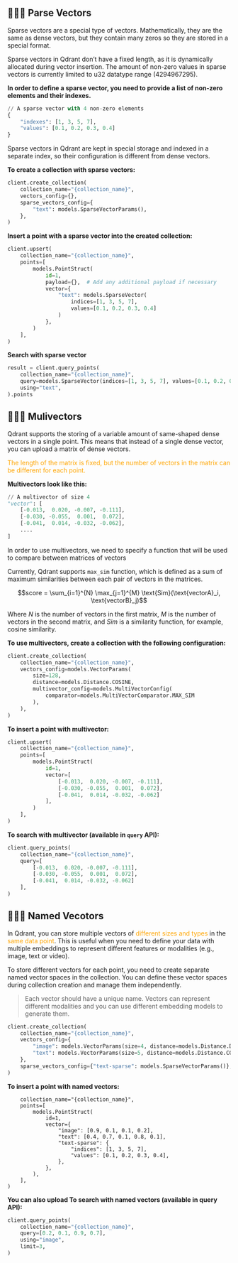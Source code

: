 ## 🧙🏼‍♂️ Parse Vectors 

Sparse vectors are a special type of vectors. Mathematically, they are the same as dense vectors, but they contain many zeros so they are stored in a special format.

Sparse vectors in Qdrant don’t have a fixed length, as it is dynamically allocated during vector insertion. The amount of non-zero values in sparse vectors is currently limited to u32 datatype range (4294967295).

**In order to define a sparse vector, you need to provide a list of non-zero elements and their indexes.**

```python
// A sparse vector with 4 non-zero elements
{
    "indexes": [1, 3, 5, 7],
    "values": [0.1, 0.2, 0.3, 0.4]
}
```

Sparse vectors in Qdrant are kept in special storage and indexed in a separate index, so their configuration is different from dense vectors.

**To create a collection with sparse vectors:**
```python
client.create_collection(
    collection_name="{collection_name}",
    vectors_config={},
    sparse_vectors_config={
        "text": models.SparseVectorParams(),
    },
)
```

**Insert a point with a sparse vector into the created collection:**

```python
client.upsert(
    collection_name="{collection_name}",
    points=[
        models.PointStruct(
            id=1,
            payload={},  # Add any additional payload if necessary
            vector={
                "text": models.SparseVector(
                    indices=[1, 3, 5, 7],
                    values=[0.1, 0.2, 0.3, 0.4]
                )
            },
        )
    ],
)
```

**Search with sparse vector**
```python
result = client.query_points(
    collection_name="{collection_name}",
    query=models.SparseVector(indices=[1, 3, 5, 7], values=[0.1, 0.2, 0.3, 0.4]),
    using="text",
).points
```

## 🧝🏽‍♂️ Mulivectors
Qdrant supports the storing of a variable amount of same-shaped dense vectors in a single point. This means that instead of a single dense vector, you can upload a matrix of dense vectors.

<span style="color:orange">The length of the matrix is fixed, but the number of vectors in the matrix can be different for each point.</span>

**Multivectors look like this:**

```python
// A multivector of size 4
"vector": [
    [-0.013,  0.020, -0.007, -0.111],
    [-0.030, -0.055,  0.001,  0.072],
    [-0.041,  0.014, -0.032, -0.062],
    ....
]
```

In order to use multivectors, we need to specify a function that will be used to compare between matrices of vectors

Currently, Qdrant supports `max_sim` function, which is defined as a sum of maximum similarities between each pair of vectors in the matrices.

$$score = \sum_{i=1}^{N} \max_{j=1}^{M} \text{Sim}(\text{vectorA}_i, \text{vectorB}_j)$$

Where $N$ is the number of vectors in the first matrix,  $M$ is the number of vectors in the second matrix, and $Sim$ is a similarity function, for example, cosine similarity.

**To use multivectors, create a collection with the following configuration:**
```python
client.create_collection(
    collection_name="{collection_name}",
    vectors_config=models.VectorParams(
        size=128,
        distance=models.Distance.COSINE,
        multivector_config=models.MultiVectorConfig(
            comparator=models.MultiVectorComparator.MAX_SIM
        ),
    ),
)
```

**To insert a point with multivector:**
```python
client.upsert(
    collection_name="{collection_name}",
    points=[
        models.PointStruct(
            id=1,
            vector=[
                [-0.013,  0.020, -0.007, -0.111],
                [-0.030, -0.055,  0.001,  0.072],
                [-0.041,  0.014, -0.032, -0.062]
            ],
        )
    ],
)
```

**To search with multivector (available in `query` API):**
```python
client.query_points(
    collection_name="{collection_name}",
    query=[
        [-0.013,  0.020, -0.007, -0.111],
        [-0.030, -0.055,  0.001,  0.072],
        [-0.041,  0.014, -0.032, -0.062]
    ],
)
```

## 🧛🏽‍♂️ Named Vecotors

In Qdrant, you can store multiple vectors of <span style="color:orange">different sizes and types</span> in the <span style="color:orange">same data point</span>. This is useful when you need to define your data with multiple embeddings to represent different features or modalities (e.g., image, text or video).

To store different vectors for each point, you need to create separate named vector spaces in the collection. You can define these vector spaces during collection creation and manage them independently.

>Each vector should have a unique name. Vectors can represent different modalities and you can use different embedding models to generate them.

```python
client.create_collection(
    collection_name="{collection_name}",
    vectors_config={
        "image": models.VectorParams(size=4, distance=models.Distance.DOT),
        "text": models.VectorParams(size=5, distance=models.Distance.COSINE),
    },
    sparse_vectors_config={"text-sparse": models.SparseVectorParams()},
)
```
**To insert a point with named vectors:**
```pythonclient.upsert(
    collection_name="{collection_name}",
    points=[
        models.PointStruct(
            id=1,
            vector={
                "image": [0.9, 0.1, 0.1, 0.2],
                "text": [0.4, 0.7, 0.1, 0.8, 0.1],
                "text-sparse": {
                    "indices": [1, 3, 5, 7],
                    "values": [0.1, 0.2, 0.3, 0.4],
                },
            },
        ),
    ],
)
```

**You can also upload To search with named vectors (available in query API):**
```python
client.query_points(
    collection_name="{collection_name}",
    query=[0.2, 0.1, 0.9, 0.7],
    using="image",
    limit=3,
)
```